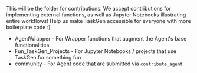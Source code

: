 This will be the folder for contributions. 
We accept contributions for implementing external functions, as well as Jupyter Notebooks illustrating entire workflows!
Help us make TaskGen accessible for everyone with more boilerplate code :)

- AgentWrapper - For Wrapper functions that augment the Agent's base functionalities
- Fun_TaskGen_Projects - For Jupyter Notebooks / projects that use TaskGen for something fun
- community - For Agent code that are submitted via `contribute_agent`
